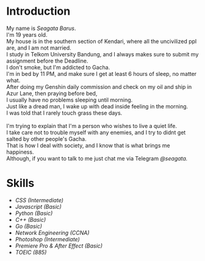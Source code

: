 <h1>Introduction</h1>
My name is <i>Seagata Barus</i>. <br>
I'm 19 years old. <br>
My house is in the southern section of Kendari, where all the uncivilized ppl are, and I am not married. <br>
I study in Telkom University Bandung, and I always makes sure to submit my assignment before the Deadline. <br>
I don't smoke, but I'm addicted to Gacha. <br>
I'm in bed by 11 PM, and make sure I get at least 6 hours of sleep, no matter what. <br>
After doing my Genshin daily commission and check on my oil and ship in Azur Lane, then praying before bed, <br>
I usually have no problems sleeping until morning. <br>
Just like a dread man, I wake up with dead inside feeling in the morning.<br>
I was told that I rarely touch grass these days. <br>
<br>
I'm trying to explain that I'm a person who wishes to live a quiet life. <br>
I take care not to trouble myself with any enemies, and I try to didnt get salted by other people's Gacha. <br>
That is how I deal with society, and I know that is what brings me happiness. <br>
Although, if you want to talk to me just chat me via Telegram <i>@seagata.</i> <br>

<h1>Skills</h1>
<ul>
  <i>
  <li>CSS (Intermediate)</li>
  <li>Javascript (Basic)</li>
  <li>Python (Basic)</li>
  <li>C++ (Basic)</li>
  <li>Go (Basic)</li>
  <li>Network Engineering (CCNA)</li>
  <li>Photoshop (Intermediate)</li>
  <li>Premiere Pro & After Effect (Basic)</li>
  <li>TOEIC (885)</li>
  </i>
</ul>
